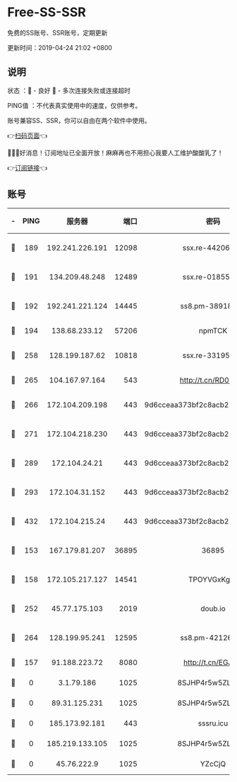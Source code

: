 # Free-SS-SSR

免费的SS账号、SSR账号，定期更新

更新时间：2019-04-24 21:02 +0800

## 说明

状态     ：🙂 - 良好 🙁 - 多次连接失败或连接超时

PING值   ：不代表真实使用中的速度，仅供参考。

账号兼容SS、SSR，你可以自由在两个软件中使用。

👉[扫码页面](https://liesauer.github.io/Free-SS-SSR/)👈

🎉🎉🎉好消息！订阅地址已全面开放！麻麻再也不用担心我要人工维护酸酸乳了！

👉[订阅链接](https://www.liesauer.net/yogurt/subscribe?ACCESS_TOKEN=DAYxR3mMaZAsaqUb)👈

## 账号

|-|PING|服务器|端口|密码|加密方式|区域|
|:----:|:----:|:-----:|-----:|:----:|:----:|:----:|
|🙂|189|192.241.226.191|12098|ssx.re-44206832|aes-256-cfb|US|
|🙂|191|134.209.48.248|12489|ssx.re-01855280|aes-256-cfb|US|
|🙂|192|192.241.221.124|14445|ss8.pm-38918413|aes-256-cfb|US|
|🙂|194|138.68.233.12|57206|npmTCK|rc4-md5|US|
|🙂|258|128.199.187.62|10818|ssx.re-33195748|aes-256-cfb|SG|
|🙂|265|104.167.97.164|543|http://t.cn/RD0D7sx|rc4-md5|CA|
|🙂|266|172.104.209.198|443|9d6cceaa373bf2c8acb22e60b6a58be6|aes-256-cfb|US|
|🙂|271|172.104.218.230|443|9d6cceaa373bf2c8acb22e60b6a58be6|aes-256-cfb|US|
|🙂|289|172.104.24.21|443|9d6cceaa373bf2c8acb22e60b6a58be6|aes-256-cfb|US|
|🙂|293|172.104.31.152|443|9d6cceaa373bf2c8acb22e60b6a58be6|aes-256-cfb|US|
|🙂|432|172.104.215.24|443|9d6cceaa373bf2c8acb22e60b6a58be6|aes-256-cfb|US|
|🙂|153|167.179.81.207|36895|36895|aes-256-cfb|JP|
|🙂|158|172.105.217.127|14541|TPOYVGxKglpi|aes-256-cfb|JP|
|🙂|252|45.77.175.103|2019|doub.io|aes-128-ctr|SG|
|🙂|264|128.199.95.241|12595|ss8.pm-42126640|aes-256-cfb|SG|
|🙁|157|91.188.223.72|8080|http://t.cn/EGJIyrl|rc4-md5|RU|
|🙁|0|3.1.79.186|1025|8SJHP4r5w5ZLCxpB|rc4-md5|SG|
|🙁|0|89.31.125.231|1025|8SJHP4r5w5ZLCxpB|rc4-md5|JP|
|🙁|0|185.173.92.181|443|sssru.icu|rc4-md5|RU|
|🙁|0|185.219.133.105|1025|8SJHP4r5w5ZLCxpB|rc4-md5|TR|
|🙁|0|45.76.222.9|1025|YZcCjQ|rc4-md5|JP|
